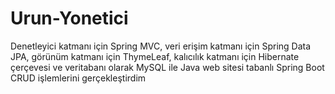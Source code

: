 # Urun-Yonetici

Denetleyici katmanı için Spring MVC, veri erişim katmanı için Spring Data JPA, görünüm katmanı için ThymeLeaf,
kalıcılık katmanı için Hibernate çerçevesi ve veritabanı olarak MySQL ile Java web sitesi tabanlı Spring Boot CRUD işlemlerini gerçekleştirdim
